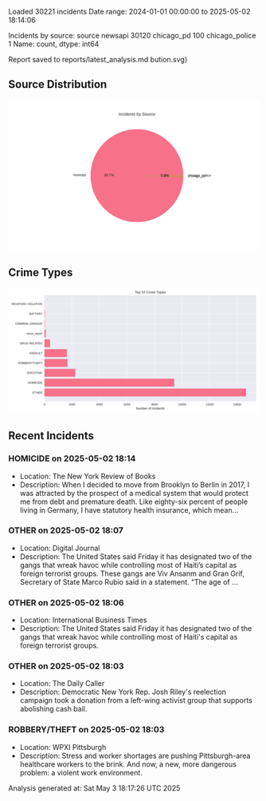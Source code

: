 
Loaded 30221 incidents
Date range: 2024-01-01 00:00:00 to 2025-05-02 18:14:06

Incidents by source:
source
newsapi           30120
chicago_pd          100
chicago_police        1
Name: count, dtype: int64

Report saved to reports/latest_analysis.md
bution.svg)

## Source Distribution
![Source Distribution](images/source_distribution.svg)

## Crime Types
![Crime Types](images/crime_types.svg)

## Recent Incidents

### HOMICIDE on 2025-05-02 18:14
- Location: The New York Review of Books
- Description: When I decided to move from Brooklyn to Berlin in 2017, I was attracted by the prospect of a medical system that would protect me from debt and premature death. Like eighty-six percent of people living in Germany, I have statutory health insurance, which mean…


### OTHER on 2025-05-02 18:07
- Location: Digital Journal
- Description: The United States said Friday it has designated two of the gangs that wreak havoc while controlling most of Haiti’s capital as foreign terrorist groups. These gangs are Viv Ansanm and Gran Grif, Secretary of State Marco Rubio said in a statement. “The age of …


### OTHER on 2025-05-02 18:06
- Location: International Business Times
- Description: The United States said Friday it has designated two of the gangs that wreak havoc while controlling most of Haiti's capital as foreign terrorist groups.


### OTHER on 2025-05-02 18:03
- Location: The Daily Caller
- Description: Democratic New York Rep. Josh Riley's reelection campaign took a donation from a left-wing activist group that supports abolishing cash bail.


### ROBBERY/THEFT on 2025-05-02 18:03
- Location: WPXI Pittsburgh
- Description: Stress and worker shortages are pushing Pittsburgh-area healthcare workers to the brink. And now, a new, more dangerous problem: a violent work environment.

Analysis generated at: Sat May  3 18:17:26 UTC 2025
